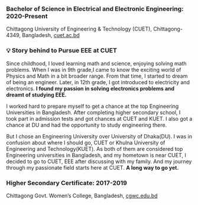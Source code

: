
### **Bachelor of Science in Electrical and Electronic Engineering:** 2020-Present 

Chittagong University of Engineering & Technology (CUET), Chittagong-4349, Bangladesh, [cuet.ac.bd](https://cuet.ac.bd/)


### **💡 Story behind to Pursue EEE at CUET**

Since childhood, I loved learning math and science, enjoying solving math problems. When I was in 9th grade,I came to know the exciting world of Physics and Math in a bit broader range. From that time, I started to dream of being an engineer. Later, in 12th grade, I got introduced to electricity and electronics. **I found my passion in solving electronics problems and dreamt of studying EEE.**


I worked hard to prepare myself to get a chance at the top Engineering Universities in Bangladesh. After completing higher secondary school, I took part in admission tests and got chances at CUET and KUET. I also got a chance at DU and had the opportunity to study engineering there. 
 
But I chose an Engineering University over University of Dhaka(DU). I was in confusion about where I should go, CUET or Khulna University of Engineering and Technology(KUET). As both of them are considered top Engineering universities in Bangladesh, and my hometown is near CUET, I decided to go to CUET, EEE after discussing with my family. And my journey through my passionate field starts here at CUET. **A long way to go yet.**


### **Higher Secondary Certificate:** 2017-2019

Chittagong Govt. Women’s College, Bangladesh, [cgwc.edu.bd](https://cgwc.edu.bd/)

